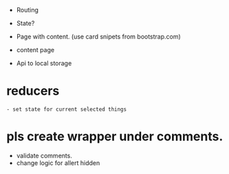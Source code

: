 - Routing
- State?
- Page with content. (use card snipets from bootstrap.com)

- content page
- Api to local storage


# reducers 
    - set state for current selected things
    

# pls create wrapper under comments.
- validate comments.
- change logic for allert hidden